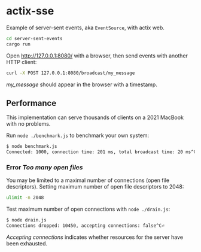 # actix-sse

Example of server-sent events, aka `EventSource`, with actix web.

```sh
cd server-sent-events
cargo run
```

Open http://127.0.0.1:8080/ with a browser, then send events with another HTTP client:

```sh
curl -X POST 127.0.0.1:8080/broadcast/my_message
```

_my_message_ should appear in the browser with a timestamp.

## Performance

This implementation can serve thousands of clients on a 2021 MacBook with no problems.

Run `node ./benchmark.js` to benchmark your own system:

```sh
$ node benchmark.js
Connected: 1000, connection time: 201 ms, total broadcast time: 20 ms^C⏎
```

### Error _Too many open files_

You may be limited to a maximal number of connections (open file descriptors). Setting maximum number of open file descriptors to 2048:

```sh
ulimit -n 2048
```

Test maximum number of open connections with `node ./drain.js`:

```sh
$ node drain.js
Connections dropped: 10450, accepting connections: false^C⏎
```

_Accepting connections_ indicates whether resources for the server have been exhausted.
